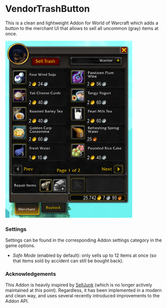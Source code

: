 # VendorTrashButton

This is a clean and lightweight Addon for World of Warcraft
which adds a button to the merchant UI that allows to sell
all uncommon (gray) items at once.

<img src="assets/VendorUI.png" alt="Added button in merchant UI" width=400>

### Settings

Settings can be found in the corresponding Addon settings
category in the game options.

- *Safe Mode* (enabled by default): only sells up to 12 items
  at once (so that items sold by accident can still be bought
  back).

### Acknowledgements

This Addon is heavily inspired by [SellJunk](https://www.curseforge.com/wow/addons/sell-junk)
(which is no longer actively maintained at this point). Regardless, it
has been implemented in a modern and clean way, and uses several
recently introduced improvements to the Addon API.